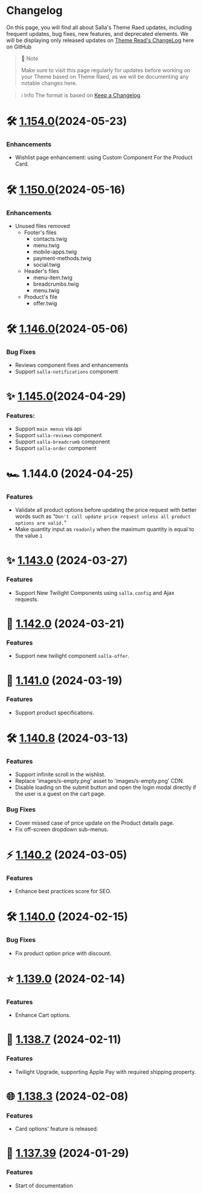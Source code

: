 # Changelog

On this page, you will find all about Salla's Theme Raed updates, including frequent updates, bug fixes, new features, and deprecated elements. We will be displaying only released updates on [Theme Read's ChangeLog](https://github.com/SallaApp/theme-raed/blob/master/CHANGELOG.md) here on GitHub

> 📝 Note
> 
> Make sure to visit this page regularly for updates before working on your Theme based on Theme Raed, as we will be documenting any notable changes here.

> ℹ️ Info
>The format is based on [Keep a Changelog](https://keepachangelog.com/en/1.0.0/).

# 🛠 [1.154.0](https://github.com/SallaApp/theme-raed/compare/1.150.0...1.154.0)(2024-05-23)
### Enhancements
 - Wishlist page enhancement: using Custom Component For the Product Card.


# 🛠 [1.150.0](https://github.com/SallaApp/theme-raed/compare/1.147.0...1.150.0)(2024-05-16)
### Enhancements
- Unused files removed
  - Footer's files 
    - contacts.twig
    - menu.twig
    - mobile-apps.twig
    - payment-methods.twig
    - social.twig
  - Header's files 
    - menu-item.twig
    - breadcrumbs.twig
    - menu.twig
  - Product's file
    - offer.twig

# 🛠 [1.146.0](https://github.com/SallaApp/theme-raed/compare/1.145.0...1.147.1)(2024-05-06)
### Bug Fixes
- Reviews component fixes and enhancements
- Support `salla-notifications` component

# ✨ [1.145.0](https://github.com/SallaApp/theme-raed/compare/1.143.0...1.145.0)(2024-04-29)
### Features:
- Support `main menus` via api
- Support `salla-reviews` component
- Support `salla-breadcrumb` component
- Support `salla-order` component

# 🏎️ 1.144.0 (2024-04-25)
### Features
- Validate all product options before updating the price request with better words such as "`Don't call update price request unless all product options are valid.`"
- Make quantity input as `readonly` when the maximum quantity is equal to the value `1`
  
# ✨ [1.143.0](https://github.com/SallaApp/theme-raed/compare/1.142.0...1.143.0) (2024-03-27)
### Features
- Support New Twilight Components using `salla.config` and Ajax requests.

# 🚀 [1.142.0](https://github.com/SallaApp/theme-raed/compare/1.141.0...1.142.0) (2024-03-21)
### Features
- Support new twilight component `salla-offer`.

# 🌟 [1.141.0](https://github.com/SallaApp/theme-raed/compare/1.140.8...1.141.0) (2024-03-19)
### Features
- Support product specifications.

# 🛠 [1.140.8](https://github.com/SallaApp/theme-raed/compare/1.140.2...1.140.8) (2024-03-13)
### Features
- Support infinite scroll in the wishlist.
- Replace 'images/s-empty.png' asset to 'images/s-empty.png' CDN.
- Disable loading on the submit button and open the login modal directly if the user is a guest on the cart page.
### Bug Fixes
- Cover missed case of price update on the Product details page.
- Fix off-screen dropdown sub-menus.
  
# ⚡ [1.140.2](https://github.com/SallaApp/theme-raed/compare/1.140.0...1.140.2) (2024-03-05)
### Features
- Enhance best practices score for SEO.

# 🛠 [1.140.0](https://github.com/SallaApp/theme-raed/compare/1.139.0...1.140.0) (2024-02-15)
### Bug Fixes
- Fix product option price with discount.

# ⭐ [1.139.0](https://github.com/SallaApp/theme-raed/compare/1.138.7...1.139.0) (2024-02-14)
### Features
- Enhance Cart options.

# 🔧 [1.138.7](https://github.com/SallaApp/theme-raed/compare/1.138.3...1.138.7) (2024-02-11)
### Features
- Twilight Upgrade, supporting Apple Pay with required shipping property.

# 🌐 [1.138.3](https://github.com/SallaApp/theme-raed/compare/1.138.0...1.138.3) (2024-02-08)
### Features
- Card options' feature is released.

<!-- # 🔥 [1.137.43](https://github.com/SallaApp/theme-raed/compare/1.137.39...1.137.43) (2024-02-07)
### Added
- Release New Feature: Card options. -->

# 🔄 [1.137.39](https://github.com/SallaApp/theme-raed/compare/1.8.0...1.137.39) (2024-01-29)
### Features
- Start of documentation
